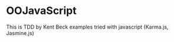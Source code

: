 OOJavaScript
============

This is TDD by Kent Beck examples tried with javascript (Karma.js, Jasmine.js)
